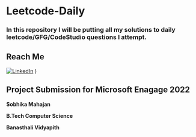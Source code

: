# Leetcode-Daily
### In this repository I will be putting all my solutions to daily leetcode/GFG/CodeStudio questions I attempt.

## Reach Me
[![LinkedIn](https://img.shields.io/badge/LinkedIn-connect-blue.svg?logo=linkedin&logoColor=white)](https://www.linkedin.com/in/sobhika-mahajan-16776b1b8/) )


## Project Submission for Microsoft Enagage 2022
**Sobhika Mahajan**

**B.Tech Computer Science**

**Banasthali Vidyapith**



